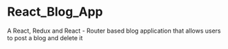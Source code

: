 # React_Blog_App
A React, Redux and React - Router  based blog application that allows users to post a blog and delete it
